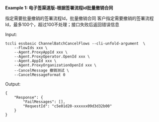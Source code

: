 **Example 1: 电子签渠道版-根据签署流程id批量撤销合同**

指定需要批量撤销的签署流程Id，批量撤销合同
客户指定需要撤销的签署流程Id，最多100个，超过100不处理；接口失败后返回错误信息

Input: 

```
tccli essbasic ChannelBatchCancelFlows --cli-unfold-argument  \
    --FlowIds xxx \
    --Agent.ProxyAppId xxx \
    --Agent.ProxyOperator.OpenId xxx \
    --Agent.AppId xxx \
    --Agent.ProxyOrganizationOpenId xxx \
    --CancelMessage 撤销测试 \
    --CancelMessageFormat 0
```

Output: 
```
{
    "Response": {
        "FailMessages": [],
        "RequestId": "c5e01d20-xxxxxx09d3d32b00"
    }
}
```

